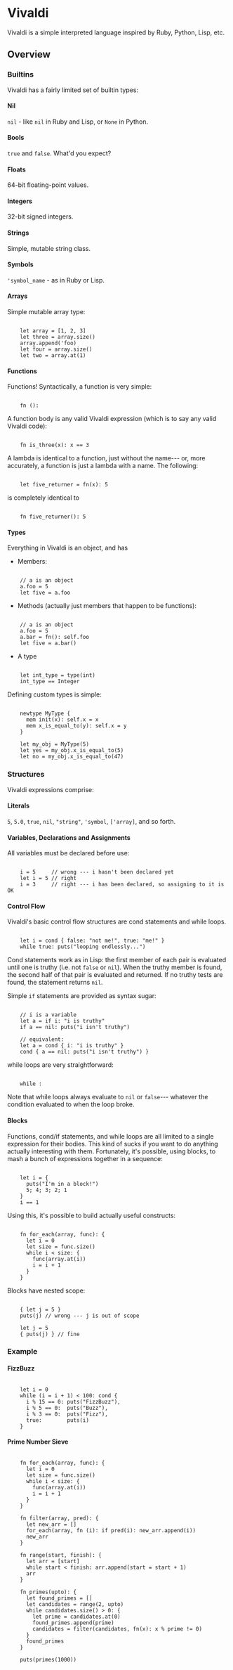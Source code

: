 # Vivaldi #

Vivaldi is a simple interpreted language inspired by Ruby, Python, Lisp, etc.

## Overview ##

### Builtins ###

Vivaldi has a fairly limited set of builtin types:


#### Nil ####
`nil` - like `nil` in Ruby and Lisp, or `None` in Python.

#### Bools ####
`true` and `false`. What'd you expect?

#### Floats ####
64-bit floating-point values.

#### Integers ####
32-bit signed integers.

#### Strings ####
Simple, mutable string class.

#### Symbols ####
`'symbol_name` - as in Ruby or Lisp.

#### Arrays ####
Simple mutable array type:

<pre><code>
    let array = [1, 2, 3]
    let three = array.size()
    array.append('foo)
    let four = array.size()
    let two = array.at(1)
</code></pre>

#### Functions ####
Functions! Syntactically, a function is very simple:

<pre><code>
    fn <name>(<arguments>): <body>
</code></pre>

A function body is any valid Vivaldi expression (which is to say any valid
Vivaldi code):

<pre><code>
    fn is_three(x): x == 3
</code></pre>

A lambda is identical to a function, just without the name--- or, more
accurately, a function is just a lambda with a name. The following:

<pre><code>
    let five_returner = fn(x): 5
</code></pre>

is completely identical to

<pre><code>
    fn five_returner(): 5
</code></pre>

#### Types ####
Everything in Vivaldi is an object, and has

* Members:

<pre><code>
    // a is an object
    a.foo = 5
    let five = a.foo
</code></pre>

* Methods (actually just members that happen to be functions):

<pre><code>
    // a is an object
    a.foo = 5
    a.bar = fn(): self.foo
    let five = a.bar()
</code></pre>

* A type

<pre><code>
    let int_type = type(int)
    int_type == Integer
</code></pre>

Defining custom types is simple:

<pre><code>
    newtype MyType {
      mem init(x): self.x = x
      mem x_is_equal_to(y): self.x = y
    }

    let my_obj = MyType(5)
    let yes = my_obj.x_is_equal_to(5)
    let no = my_obj.x_is_equal_to(47)
</code></pre>

### Structures ###

Vivaldi expressions comprise:

#### Literals ####
`5`, `5.0`, `true`, `nil`, `"string"`, `'symbol`, `['array]`, and so forth.

#### Variables, Declarations and Assignments ####

All variables must be declared before use:

<pre><code>
    i = 5     // wrong --- i hasn't been declared yet
    let i = 5 // right
    i = 3     // right --- i has been declared, so assigning to it is OK
</code></pre>

#### Control Flow ####

Vivaldi's basic control flow structures are cond statements and while loops.

<pre><code>
    let i = cond { false: "not me!", true: "me!" }
    while true: puts("looping endlessly...")
</code></pre>

Cond statements work as in Lisp: the first member of each pair is evaluated
until one is truthy (i.e. not `false` or `nil`). When the truthy member is
found, the second half of that pair is evaluated and returned. If no truthy
tests are found, the statement returns `nil`.

Simple `if` statements are provided as syntax sugar:

<pre><code>
    // i is a variable
    let a = if i: "i is truthy"
    if a == nil: puts("i isn't truthy")

    // equivalent:
    let a = cond { i: "i is truthy" }
    cond { a == nil: puts("i isn't truthy") }
</code></pre>

while loops are very straightforward:

<pre><code>
    while <condition>: <expression>
</code></pre>

Note that while loops always evaluate to `nil` or `false`--- whatever the
condition evaluated to when the loop broke.

#### Blocks ####

Functions, cond/if statements, and while loops are all limited to a single
expression for their bodies. This kind of sucks if you want to do anything
actually interesting with them. Fortunately, it's possible, using blocks, to
mash a bunch of expressions together in a sequence:

<pre><code>
    let i = {
      puts("I'm in a block!")
      5; 4; 3; 2; 1
    }
    i == 1
</code></pre>

Using this, it's possible to build actually useful constructs:

<pre><code>
    fn for_each(array, func): {
      let i = 0
      let size = func.size()
      while i < size: {
        func(array.at(i))
        i = i + 1
      }
    }
</code></pre>

Blocks have nested scope:

<pre><code>
    { let j = 5 }
    puts(j) // wrong --- j is out of scope

    let j = 5
    { puts(j) } // fine
</code></pre>

### Example ###

#### FizzBuzz ####

<pre><code>
    let i = 0
    while (i = i + 1) < 100: cond {
      i % 15 == 0: puts("FizzBuzz"),
      i % 5 == 0:  puts("Buzz"),
      i % 3 == 0:  puts("Fizz"),
      true:        puts(i)
    }
</code></pre>

#### Prime Number Sieve ####

<pre><code>
    fn for_each(array, func): {
      let i = 0
      let size = func.size()
      while i < size: {
        func(array.at(i))
        i = i + 1
      }
    }

    fn filter(array, pred): {
      let new_arr = []
      for_each(array, fn (i): if pred(i): new_arr.append(i))
      new_arr
    }

    fn range(start, finish): {
      let arr = [start]
      while start < finish: arr.append(start = start + 1)
      arr
    }

    fn primes(upto): {
      let found_primes = []
      let candidates = range(2, upto)
      while candidates.size() > 0: {
        let prime = candidates.at(0)
        found_primes.append(prime)
        candidates = filter(candidates, fn(x): x % prime != 0)
      }
      found_primes
    }

    puts(primes(1000))
</code></pre>
